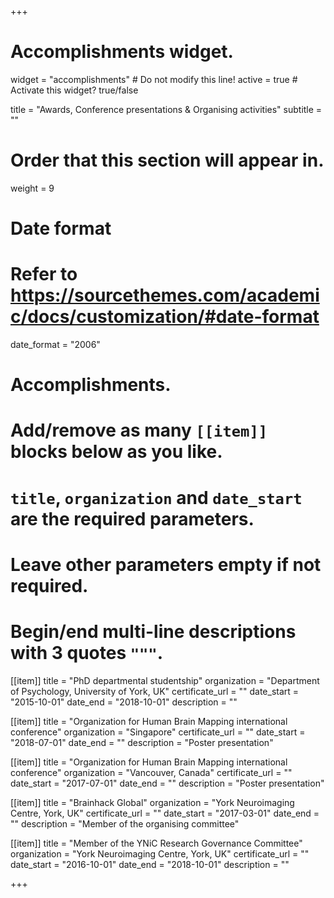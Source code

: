 +++
# Accomplishments widget.
widget = "accomplishments"  # Do not modify this line!
active = true  # Activate this widget? true/false

title = "Awards, Conference presentations & Organising activities"
subtitle = ""

# Order that this section will appear in.
weight = 9

# Date format
#   Refer to https://sourcethemes.com/academic/docs/customization/#date-format
date_format = "2006"

# Accomplishments.
#   Add/remove as many `[[item]]` blocks below as you like.
#   `title`, `organization` and `date_start` are the required parameters.
#   Leave other parameters empty if not required.
#   Begin/end multi-line descriptions with 3 quotes `"""`.

[[item]]
  title = "PhD departmental studentship"
  organization = "Department of Psychology, University of York, UK"
  certificate_url = ""
  date_start = "2015-10-01"
  date_end = "2018-10-01"
  description = ""

[[item]]
  title = "Organization for Human Brain Mapping international conference"
  organization = "Singapore"
  certificate_url = ""
  date_start = "2018-07-01"
  date_end = ""
  description = "Poster presentation"
  
[[item]]
  title = "Organization for Human Brain Mapping international conference"
  organization = "Vancouver, Canada"
  certificate_url = ""
  date_start = "2017-07-01"
  date_end = ""
  description = "Poster presentation"

[[item]]
  title = "Brainhack Global"
  organization = "York Neuroimaging Centre, York, UK"
  certificate_url = ""
  date_start = "2017-03-01"
  date_end = ""
  description = "Member of the organising committee"

[[item]]
  title = "Member of the YNiC Research Governance Committee"
  organization = "York Neuroimaging Centre, York, UK"
  certificate_url = ""
  date_start = "2016-10-01"
  date_end = "2018-10-01"
  description = ""

+++

